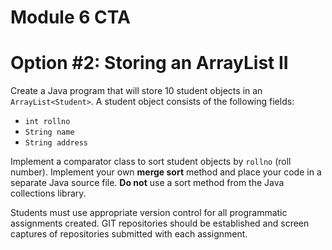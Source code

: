 # Module 6 CTA
# Option #2: Storing an ArrayList II

Create a Java program that will store 10 student objects in an `ArrayList<Student>`. A student object consists of the following fields:

- `int rollno`
- `String name`
- `String address`

Implement a comparator class to sort student objects by `rollno` (roll number). Implement your own **merge sort** method and place your code in a separate Java source file. **Do not** use a sort method from the Java collections library.

Students must use appropriate version control for all programmatic assignments created. GIT repositories should be established and screen captures of repositories submitted with each assignment.
